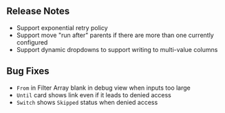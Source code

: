 ## Release Notes
* Support exponential retry policy
* Support move "run after" parents if there are more than one currently configured
* Support dynamic dropdowns to support writing to multi-value columns

## Bug Fixes
* `From` in Filter Array blank in debug view when inputs too large
* `Until` card shows link even if it leads to denied access
* `Switch` shows `Skipped` status when denied access
